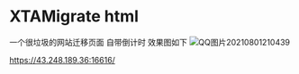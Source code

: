 # XTAMigrate html
一个很垃圾的网站迁移页面
自带倒计时
效果图如下
![QQ图片20210801210439](https://user-images.githubusercontent.com/64115876/127771886-4548fbc2-e73a-470e-9676-9e805a0f1ac2.png)


https://43.248.189.36:16616/
